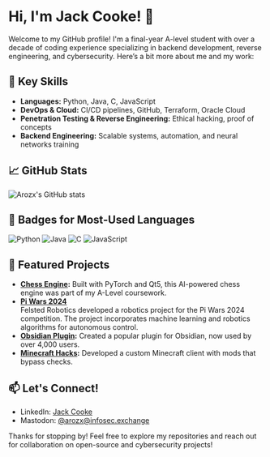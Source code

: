 # Hi, I'm Jack Cooke! 👋

Welcome to my GitHub profile! I'm a final-year A-level student with over a decade of coding experience specializing in backend development, reverse engineering, and cybersecurity. Here’s a bit more about me and my work:

## 🔑 Key Skills
- **Languages:** Python, Java, C, JavaScript
- **DevOps & Cloud:** CI/CD pipelines, GitHub, Terraform, Oracle Cloud
- **Penetration Testing & Reverse Engineering:** Ethical hacking, proof of concepts
- **Backend Engineering:** Scalable systems, automation, and neural networks training

## 📈 GitHub Stats
![Arozx's GitHub stats](https://github-readme-stats.vercel.app/api?username=arozx&show_icons=true&theme=radical)

## 🔧 Badges for Most-Used Languages
![Python](https://img.shields.io/badge/Python-%2314354C.svg?style=flat&logo=python&logoColor=white)
![Java](https://img.shields.io/badge/Java-%23ED8B00.svg?style=flat&logo=java&logoColor=white)
![C](https://img.shields.io/badge/C-%2300599C.svg?style=flat&logo=c&logoColor=white)
![JavaScript](https://img.shields.io/badge/JavaScript-%23F7DF1E.svg?style=flat&logo=javascript&logoColor=black)

## 🌟 Featured Projects
- **[Chess Engine](https://github.com/arozx/a_level_project):** Built with PyTorch and Qt5, this AI-powered chess engine was part of my A-Level coursework.
- **[Pi Wars 2024](https://github.com/felstedrobotics/piwars2024)**  
   Felsted Robotics developed a robotics project for the Pi Wars 2024 competition. The project incorporates machine learning and robotics algorithms for autonomous control.
- **[Obsidian Plugin](https://github.com/arozx/obsidian_plugin):** Created a popular plugin for Obsidian, now used by over 4,000 users.
- **[Minecraft Hacks](https://github.com/arozx/minecraft_hacks):** Developed a custom Minecraft client with mods that bypass checks.

## 📫 Let's Connect!
- LinkedIn: [Jack Cooke](https://linkedin.com/in/jackecooke)
- Mastodon: [@arozx@infosec.exchange](https://infosec.exchange/@arozx)

Thanks for stopping by! Feel free to explore my repositories and reach out for collaboration on open-source and cybersecurity projects!
